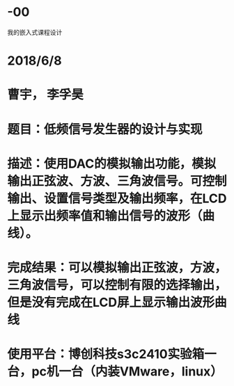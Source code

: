 # -00
我的嵌入式课程设计
# 2018/6/8
# 曹宇， 李孚昊
# 题目：低频信号发生器的设计与实现
# 描述：使用DAC的模拟输出功能，模拟输出正弦波、方波、三角波信号。可控制输出、设置信号类型及输出频率，在LCD上显示出频率值和输出信号的波形（曲线）。
# 完成结果：可以模拟输出正弦波，方波，三角波信号，可以控制有限的选择输出，但是没有完成在LCD屏上显示输出波形曲线
# 使用平台：博创科技s3c2410实验箱一台，pc机一台（内装VMware，linux）
